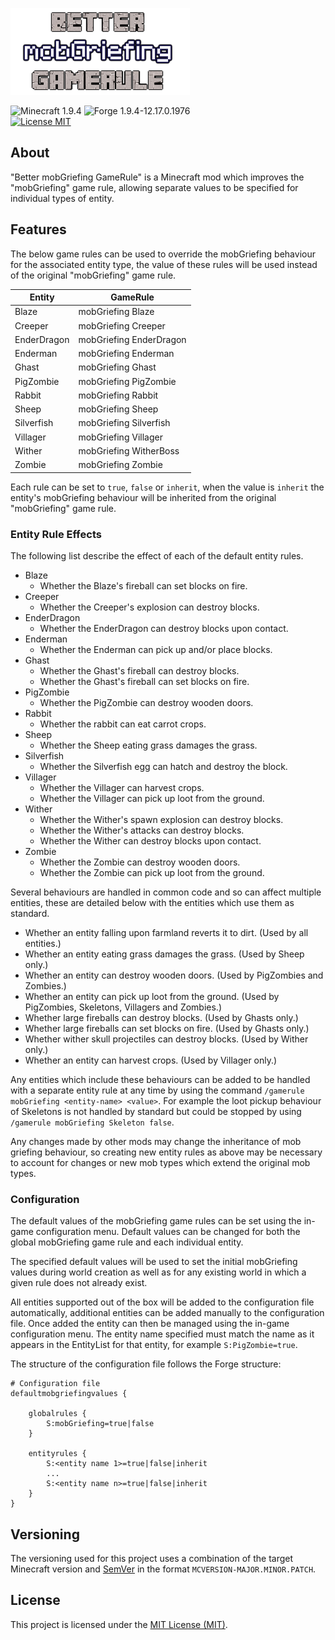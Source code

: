 ![Better mobGriefing GameRule](src/main/resources/assets/bettermobgriefinggamerule/logo.png)

![Minecraft 1.9.4](https://img.shields.io/badge/Minecraft-1.9.4-lightgrey.svg)
![Forge 1.9.4-12.17.0.1976](https://img.shields.io/badge/Forge-1.9.4--12.17.0.1976-lightgrey.svg)  
[![License MIT](https://img.shields.io/badge/License-MIT-blue.svg)](LICENSE)

## About
"Better mobGriefing GameRule" is a Minecraft mod which improves the
"mobGriefing" game rule, allowing separate values to be specified for
individual types of entity.

## Features

The below game rules can be used to override the mobGriefing behaviour
for the associated entity type, the value of these rules will be used
instead of the original "mobGriefing" game rule.

| Entity      | GameRule                |
| ----------- | ----------------------- |
| Blaze       | mobGriefing Blaze       |
| Creeper     | mobGriefing Creeper     |
| EnderDragon | mobGriefing EnderDragon |
| Enderman    | mobGriefing Enderman    |
| Ghast       | mobGriefing Ghast       |
| PigZombie   | mobGriefing PigZombie   |
| Rabbit      | mobGriefing Rabbit      |
| Sheep       | mobGriefing Sheep       |
| Silverfish  | mobGriefing Silverfish  |
| Villager    | mobGriefing Villager    |
| Wither      | mobGriefing WitherBoss  |
| Zombie      | mobGriefing Zombie      |

Each rule can be set to `true`, `false` or `inherit`, when the value is
`inherit` the entity's mobGriefing behaviour will be inherited from the
original "mobGriefing" game rule.

### Entity Rule Effects
The following list describe the effect of each of the default entity
rules.

 - Blaze
    - Whether the Blaze's fireball can set blocks on fire.
 - Creeper
    - Whether the Creeper's explosion can destroy blocks.
 - EnderDragon
    - Whether the EnderDragon can destroy blocks upon contact.
 - Enderman
    - Whether the Enderman can pick up and/or place blocks.
 - Ghast
    - Whether the Ghast's fireball can destroy blocks.
    - Whether the Ghast's fireball can set blocks on fire.
 - PigZombie
    - Whether the PigZombie can destroy wooden doors.
 - Rabbit
    - Whether the rabbit can eat carrot crops.
 - Sheep
    - Whether the Sheep eating grass damages the grass.
 - Silverfish
    - Whether the Silverfish egg can hatch and destroy the block.
 - Villager
    - Whether the Villager can harvest crops.
    - Whether the Villager can pick up loot from the ground.
 - Wither
    - Whether the Wither's spawn explosion can destroy blocks.
    - Whether the Wither's attacks can destroy blocks.
    - Whether the Wither can destroy blocks upon contact.
 - Zombie
    - Whether the Zombie can destroy wooden doors.
    - Whether the Zombie can pick up loot from the ground.

Several behaviours are handled in common code and so can affect multiple
entities, these are detailed below with the entities which use them as
standard.
 - Whether an entity falling upon farmland reverts it to dirt.
   (Used by all entities.)
 - Whether an entity eating grass damages the grass.
   (Used by Sheep only.)
 - Whether an entity can destroy wooden doors.
   (Used by PigZombies and Zombies.)
 - Whether an entity can pick up loot from the ground.
   (Used by PigZombies, Skeletons, Villagers and Zombies.)
 - Whether large fireballs can destroy blocks.
   (Used by Ghasts only.)
 - Whether large fireballs can set blocks on fire.
   (Used by Ghasts only.)
 - Whether wither skull projectiles can destroy blocks.
   (Used by Wither only.)
 - Whether an entity can harvest crops. (Used by Villager only.)

Any entities which include these behaviours can be added to be handled
with a separate entity rule at any time by using the command
`/gamerule mobGriefing <entity-name> <value>`. For example the loot
pickup behaviour of Skeletons is not handled by standard but could be
stopped by using `/gamerule mobGriefing Skeleton false`.

Any changes made by other mods may change the inheritance of mob
griefing behaviour, so creating new entity rules as above may be
necessary to account for changes or new mob types which extend the
original mob types. 

### Configuration
The default values of the mobGriefing game rules can be set using the
in-game configuration menu. Default values can be changed for both the
global mobGriefing game rule and each individual entity.

The specified default values will be used to set the initial mobGriefing
values during world creation as well as for any existing world in which
a given rule does not already exist.

All entities supported out of the box will be added to the configuration
file automatically, additional entities can be added manually to the
configuration file. Once added the entity can then be managed using the
in-game configuration menu.
The entity name specified must match the name as it appears in the
EntityList for that entity, for example `S:PigZombie=true`.

The structure of the configuration file follows the Forge structure:
```
# Configuration file
defaultmobgriefingvalues {

    globalrules {
        S:mobGriefing=true|false
    }

    entityrules {
        S:<entity name 1>=true|false|inherit
        ...
        S:<entity name n>=true|false|inherit
    }
}
```

## Versioning
The versioning used for this project uses a combination of the target
Minecraft version and [SemVer](http://semver.org) in the format
`MCVERSION-MAJOR.MINOR.PATCH`.

## License
This project is licensed under the [MIT License (MIT)](LICENSE).
